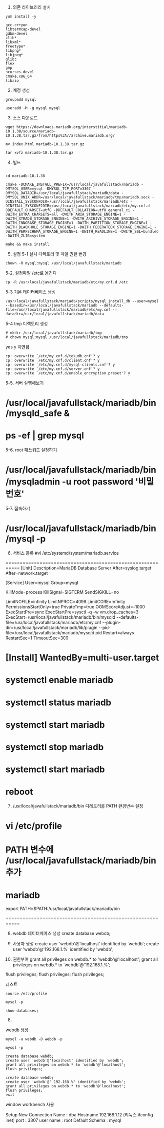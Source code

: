 1. 의존 라이브러리 설치
```
yum install -y 

gcc-c++yun
libtermcap-devel
gdbm-devel
zlib*
libxml*
freetype*
libpng*
libjpeg*
glibc
flex
gmp
ncurses-devel
cmake.x86_64
libaio
```

2. 계정 생성
```
groupadd mysql

useradd -M -g mysql mysql
```

3. 소스 다운로드

```
wget https://downloads.mariadb.org/interstitial/mariadb-10.1.38/source/mariadb-10.1.38.tar.gz/from/https%3A//archive.mariadb.org/

mv index.html mariadb-10.1.38.tar.gz

tar xvfz mariadb-10.1.38.tar.gz
```

4. 빌드 
```

cd mariadb-10.1.38 

cmake -DCMAKE_INSTALL_PREFIX=/usr/local/javafullstack/mariadb -DMYSQL_USER=mysql -DMYSQL_TCP_PORT=3307 -DMYSQL_DATADIR=/usr/local/javafullstack/mariadb/data -DMYSQL_UNIX_ADDR=/usr/local/javafullstack/mariadb/tmp/mariadb.sock -DINSTALL_SYSCONFDIR=/usr/local/javafullstack/mariadb/etc -DINSTALL_SYSCONF2DIR=/usr/local/javafullstack/mariadb/etc/my.cnf.d -DDEFAULT_CHARSET=utf8 -DDEFAULT_COLLATION=utf8_general_ci -DWITH_EXTRA_CHARSETS=all -DWITH_ARIA_STORAGE_ENGINE=1 -DWITH_XTRADB_STORAGE_ENGINE=1 -DWITH_ARCHIVE_STORAGE_ENGINE=1 -DWITH_INNOBASE_STORAGE_ENGINE=1 -DWITH_PARTITION_STORAGE_ENGINE=1 -DWITH_BLACKHOLE_STORAGE_ENGINE=1 -DWITH_FEDERATEDX_STORAGE_ENGINE=1 -DWITH_PERFSCHEMA_STORAGE_ENGINE=1 -DWITH_READLINE=1 -DWITH_SSL=bundled -DWITH_ZLIB=system

make && make install
```


5. 설정
5-1 설치 디렉토리 및 파일 권한 변경
```
chown -R mysql:mysql /usr/local/javafullstack/mariadb
```

5-2. 설정파일 /etc로 옮긴다
```
cp -R /usr/local/javafullstack/mariadb/etc/my.cnf.d /etc
```

5-3 기본 데이터베이스 생성
```
/usr/local/javafullstack/mariadb/scripts/mysql_install_db --user=mysql --basedir=/usr/local/javafullstack/mariadb --defaults-file=/usr/local/javafullstack/mariadb/etc/my.cnf --datadir=/usr/local/javafullstack/mariadb/data
```

5-4 tmp 디렉토리 생성
```
# mkdir /usr/local/javafullstack/mariadb/tmp
# chown mysql:mysql /usr/local/javafullstack/mariadb/tmp
```

yes y 치면됨
```
cp: overwrite `/etc/my.cnf.d/tokudb.cnf'? y
cp: overwrite `/etc/my.cnf.d/client.cnf'? y
cp: overwrite `/etc/my.cnf.d/mysql-clients.cnf'? y
cp: overwrite `/etc/my.cnf.d/server.cnf'? y
cp: overwrite `/etc/my.cnf.d/enable_encryption.preset'? y
```

5-5. 서버 실행해보기
# /usr/local/javafullstack/mariadb/bin/mysqld_safe &
# ps -ef | grep mysql

5-6. root 패쓰워드 설정하기
# /usr/local/javafullstack/mariadb/bin/mysqladmin -u root password '비밀번호'

5-7. 접속하기
# /usr/local/javafullstack/mariadb/bin/mysql -p

6. 서비스 등록
#vi /etc/systemd/system/mariadb.service

===========================================================
[Unit]
Description=MariaDB Database Server
After=syslog.target
After=network.target

[Service]
User=mysql
Group=mysql

KillMode=process
KillSignal=SIGTERM
SendSIGKILL=no

LimitNOFILE=infinity
LimitNPROC=4096
LimitCORE=infinity
PermissionsStartOnly=true
PrivateTmp=true
OOMScoreAdjust=-1000
ExecStartPre=sync
ExecStartPre=sysctl -q -w vm.drop_caches=3
ExecStart=/usr/local/javafullstack/mariadb/bin/mysqld --defaults-file=/usr/local/javafullstack/mariadb/etc/my.cnf --plugin-dir=/usr/local/javafullstack/mariadb/lib/plugin --pid-file=/usr/local/javafullstack/mariadb/mysqld.pid
Restart=always
RestartSec=1
TimeoutSec=300

[Install]
WantedBy=multi-user.target
===========================================================

# systemctl enable mariadb
# systemctl status mariadb
# systemctl start mariadb
# systemctl stop mariadb
# systemctl start mariadb

# reboot

7. /usr/local/javafullstack/mariadb/bin 디레토리를 PATH 환경변수 설정
# vi /etc/profile
PATH 변수에 /usr/local/javafullstack/mariadb/bin 추가
===========================================================

# mariadb
export PATH=$PATH:/usr/local/javafullstack/mariadb/bin

===========================================================


8. webdb 데이터베이스 생성
create database webdb;

9. 사용자 생성
create user 'webdb'@'localhost' identified by 'webdb';
create user 'webdb'@'192.168.1.%' identified by 'webdb';

10. 권한부여
grant all privileges on webdb.* to 'webdb'@'localhost';
grant all privileges on webdb.* to 'webdb'@'192.168.1.%';

flush privileges;
flush privileges;
flush privileges;

테스트
```
source /etc/profile
```

```
mysql -p
```

```
show databases;
```


8. 
webdb 생성


```
mysql -u webdb -D webdb -p
```

```
mysql -p
```

```
create database webdb;
create user 'webdb'@'localhost' identified by 'webdb';
grant all privileges on webdb.* to 'webdb'@'localhost';
flush privileges;

create database webdb;
create user 'webdb'@' 192.168.%' identified by 'webdb';
grant all privileges on webdb.* to 'webdb'@'localhost';
flush privileges;
exit
```


window workbench 사용

Setup New Connection
Name : dba
Hostname 192.168.1.12 (리눅스 ifconfig inet)
port : 3307
user name : root
Default Schema : mysql


```

```

```

```

